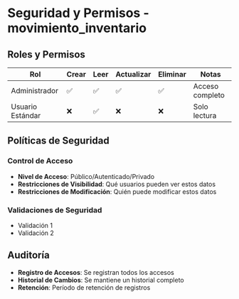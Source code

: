 # Seguridad y Permisos - movimiento_inventario

## Roles y Permisos

| Rol | Crear | Leer | Actualizar | Eliminar | Notas |
|-----|-------|------|------------|----------|-------|
| Administrador | ✅ | ✅ | ✅ | ✅ | Acceso completo |
| Usuario Estándar | ❌ | ✅ | ❌ | ❌ | Solo lectura |

## Políticas de Seguridad

### Control de Acceso
- **Nivel de Acceso**: Público/Autenticado/Privado
- **Restricciones de Visibilidad**: Qué usuarios pueden ver estos datos
- **Restricciones de Modificación**: Quién puede modificar estos datos

### Validaciones de Seguridad
- Validación 1
- Validación 2

## Auditoría
- **Registro de Accesos**: Se registran todos los accesos
- **Historial de Cambios**: Se mantiene un historial completo
- **Retención**: Período de retención de registros
